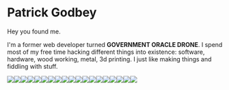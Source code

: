 # Patrick Godbey

Hey you found me. 

I'm a former web developer turned **GOVERNMENT ORACLE DRONE**. I spend most of my free time hacking different things into existence: software, hardware, wood working, metal, 3d printing. I just like making things and fiddling with stuff.

<img src="https://img.shields.io/badge/proxmox-%23E57000.svg?&style=for-the-badge&logo=proxmox&logoColor=white" /><img src="https://img.shields.io/badge/ubuntu-%23E95420.svg?&style=for-the-badge&logo=ubuntu&logoColor=white" /><img src="https://img.shields.io/badge/linux-%23FCC624.svg?&style=for-the-badge&logo=linux&logoColor=black" /><img src="https://img.shields.io/badge/windows-%230078D6.svg?&style=for-the-badge&logo=windows&logoColor=white" /><img src="https://img.shields.io/badge/firefox-%23FF7139.svg?&style=for-the-badge&logo=firefox&logoColor=white" /><img src="https://img.shields.io/badge/oracle-%23F80000.svg?&style=for-the-badge&logo=oracle&logoColor=white" /><img src="https://img.shields.io/badge/docker-%232496ED.svg?&style=for-the-badge&logo=docker&logoColor=white" /><img src="https://img.shields.io/badge/gnu%20bash-%234EAA25.svg?&style=for-the-badge&logo=gnu%20bash&logoColor=white" /><img src="https://img.shields.io/badge/home%20assistant-%2341BDF5.svg?&style=for-the-badge&logo=home%20assistant&logoColor=white" /><img src="https://img.shields.io/badge/android-%233DDC84.svg?&style=for-the-badge&logo=android&logoColor=black" /><img src="https://img.shields.io/badge/arduino-%2300979D.svg?&style=for-the-badge&logo=arduino&logoColor=white" /><img src="https://img.shields.io/badge/php-%23777BB4.svg?&style=for-the-badge&logo=php&logoColor=white" /><img src="https://img.shields.io/badge/openstreetmap-%237EBC6F.svg?&style=for-the-badge&logo=openstreetmap&logoColor=black" /><img src="https://img.shields.io/badge/open%20source%20initiative-%233DA639.svg?&style=for-the-badge&logo=open%20source%20initiative&logoColor=white" /><img src="https://img.shields.io/badge/telegram-%2326A5E4.svg?&style=for-the-badge&logo=telegram&logoColor=white" /><img src="https://img.shields.io/badge/css3-%231572B6.svg?&style=for-the-badge&logo=css3&logoColor=white" /><img src="https://img.shields.io/badge/jquery-%230769AD.svg?&style=for-the-badge&logo=jquery&logoColor=white" /><img src="https://img.shields.io/badge/javascript-%23F7DF1E.svg?&style=for-the-badge&logo=javascript&logoColor=black" /><img src="https://img.shields.io/badge/c%2B%2B-%2300599C.svg?&style=for-the-badge&logo=c%2B%2B&logoColor=white" />
